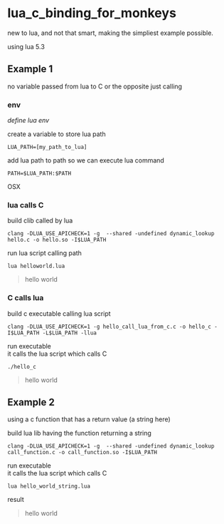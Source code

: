 # lua_c_binding_for_monkeys
new to lua, and not that smart, making the simpliest example possible.

using lua 5.3

## Example 1
no variable passed from lua to C or the opposite just calling

### env
*define lua env*

create a variable to store lua path
```
LUA_PATH=[my_path_to_lua]
```

add lua path to path so we can execute lua command
```
PATH=$LUA_PATH:$PATH
```


OSX
### lua calls C
build clib called by lua
```
clang -DLUA_USE_APICHECK=1 -g  --shared -undefined dynamic_lookup hello.c -o hello.so -I$LUA_PATH
```
run lua script calling path
```
lua helloworld.lua
```
>hello world

### C calls lua
build c executable calling lua script
```
clang -DLUA_USE_APICHECK=1 -g hello_call_lua_from_c.c -o hello_c -I$LUA_PATH -L$LUA_PATH -llua
```
run executable  
it calls the lua script which calls C
```
./hello_c
```
>hello world

## Example 2
using a c function that has a return value (a string here)

build lua lib having the function returning a string
```
clang -DLUA_USE_APICHECK=1 -g  --shared -undefined dynamic_lookup call_function.c -o call_function.so -I$LUA_PATH
```
run executable  
it calls the lua script which calls C
```
lua hello_world_string.lua
```
result
>hello world
